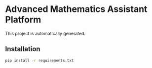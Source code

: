 # Advanced Mathematics Assistant Platform

This project is automatically generated.

## Installation

```sh
pip install -r requirements.txt
```
